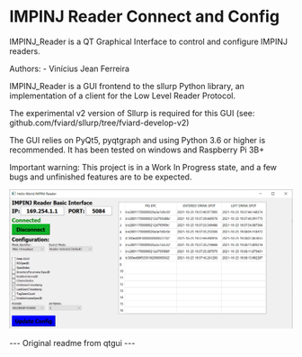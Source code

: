 # IMPINJ Reader Connect and Config

IMPINJ_Reader is a QT Graphical Interface to control and configure IMPINJ readers.

Authors:
    - Vinícius Jean Ferreira
   

IMPINJ_Reader is a GUI frontend to the sllurp Python library, an implementation of a client for the Low Level Reader Protocol.

The experimental v2 version of Sllurp is required for this GUI
(see: github.com/fviard/sllurp/tree/fviard-develop-v2)

The GUI relies on PyQt5, pyqtgraph and using Python 3.6 or higher is
recommended. It has been tested on windows and Raspberry Pi 3B+

Important warning:
This project is in a Work In Progress state, and a few bugs and unfinished
features are to be expected.


![IMPINJ Screenshot](docs/IMPINJ_Reader.png "IMPINJ GUI Screenshot")

--- Original readme from qtgui ---

